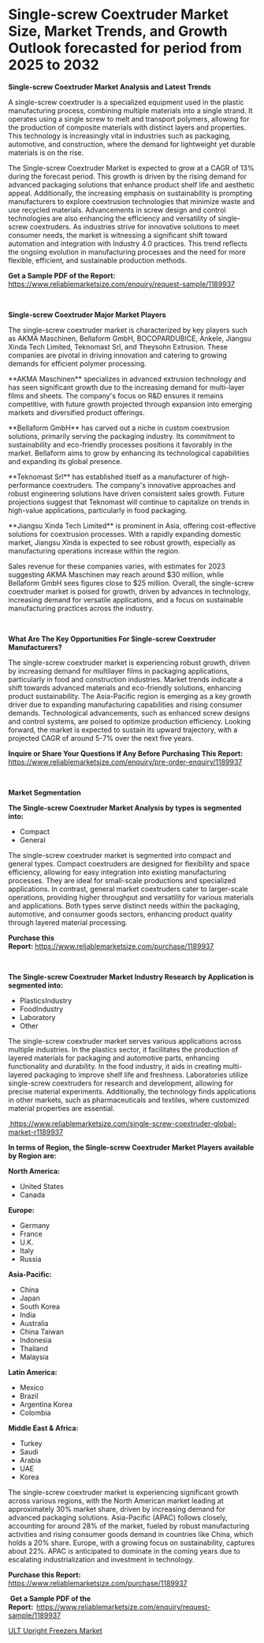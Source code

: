 <p><h1>Single-screw Coextruder Market Size, Market Trends, and Growth Outlook forecasted for period from 2025 to 2032</h1></p><p><strong>Single-screw Coextruder Market Analysis and Latest Trends</strong></p>
<p><p>A single-screw coextruder is a specialized equipment used in the plastic manufacturing process, combining multiple materials into a single strand. It operates using a single screw to melt and transport polymers, allowing for the production of composite materials with distinct layers and properties. This technology is increasingly vital in industries such as packaging, automotive, and construction, where the demand for lightweight yet durable materials is on the rise.</p><p>The Single-screw Coextruder Market is expected to grow at a CAGR of 13% during the forecast period. This growth is driven by the rising demand for advanced packaging solutions that enhance product shelf life and aesthetic appeal. Additionally, the increasing emphasis on sustainability is prompting manufacturers to explore coextrusion technologies that minimize waste and use recycled materials. Advancements in screw design and control technologies are also enhancing the efficiency and versatility of single-screw coextruders. As industries strive for innovative solutions to meet consumer needs, the market is witnessing a significant shift toward automation and integration with Industry 4.0 practices. This trend reflects the ongoing evolution in manufacturing processes and the need for more flexible, efficient, and sustainable production methods.</p></p>
<p><strong>Get a Sample PDF of the Report:&nbsp;</strong> <a href="https://www.reliablemarketsize.com/enquiry/request-sample/1189937?utm_campaign=3175&utm_medium=2&utm_source=Github&utm_content=ia&utm_term=30032025&utm_id=single-screw-coextruder">https://www.reliablemarketsize.com/enquiry/request-sample/1189937</a></p>
<p>&nbsp;</p>
<p><strong>Single-screw Coextruder Major Market Players</strong></p>
<p><p>The single-screw coextruder market is characterized by key players such as AKMA Maschinen, Bellaform GmbH, BOCOPARDUBICE, Ankele, Jiangsu Xinda Tech Limited, Teknomast Srl, and Theysohn Extrusion. These companies are pivotal in driving innovation and catering to growing demands for efficient polymer processing.</p><p>**AKMA Maschinen** specializes in advanced extrusion technology and has seen significant growth due to the increasing demand for multi-layer films and sheets. The company's focus on R&D ensures it remains competitive, with future growth projected through expansion into emerging markets and diversified product offerings.</p><p>**Bellaform GmbH** has carved out a niche in custom coextrusion solutions, primarily serving the packaging industry. Its commitment to sustainability and eco-friendly processes positions it favorably in the market. Bellaform aims to grow by enhancing its technological capabilities and expanding its global presence.</p><p>**Teknomast Srl** has established itself as a manufacturer of high-performance coextruders. The company's innovative approaches and robust engineering solutions have driven consistent sales growth. Future projections suggest that Teknomast will continue to capitalize on trends in high-value applications, particularly in food packaging.</p><p>**Jiangsu Xinda Tech Limited** is prominent in Asia, offering cost-effective solutions for coextrusion processes. With a rapidly expanding domestic market, Jiangsu Xinda is expected to see robust growth, especially as manufacturing operations increase within the region.</p><p>Sales revenue for these companies varies, with estimates for 2023 suggesting AKMA Maschinen may reach around $30 million, while Bellaform GmbH sees figures close to $25 million. Overall, the single-screw coextruder market is poised for growth, driven by advances in technology, increasing demand for versatile applications, and a focus on sustainable manufacturing practices across the industry.</p></p>
<p>&nbsp;</p>
<p><strong>What Are The Key Opportunities For Single-screw Coextruder Manufacturers?</strong></p>
<p><p>The single-screw coextruder market is experiencing robust growth, driven by increasing demand for multilayer films in packaging applications, particularly in food and construction industries. Market trends indicate a shift towards advanced materials and eco-friendly solutions, enhancing product sustainability. The Asia-Pacific region is emerging as a key growth driver due to expanding manufacturing capabilities and rising consumer demands. Technological advancements, such as enhanced screw designs and control systems, are poised to optimize production efficiency. Looking forward, the market is expected to sustain its upward trajectory, with a projected CAGR of around 5-7% over the next five years.</p></p>
<p><strong>Inquire or Share Your Questions If Any Before Purchasing This Report:</strong> <a href="https://www.reliablemarketsize.com/enquiry/pre-order-enquiry/1189937?utm_campaign=3175&utm_medium=2&utm_source=Github&utm_content=ia&utm_term=30032025&utm_id=single-screw-coextruder">https://www.reliablemarketsize.com/enquiry/pre-order-enquiry/1189937</a></p>
<p>&nbsp;</p>
<p><strong>Market Segmentation</strong></p>
<p><strong>The Single-screw Coextruder Market Analysis by types is segmented into:</strong></p>
<p><ul><li>Compact</li><li>General</li></ul></p>
<p><p>The single-screw coextruder market is segmented into compact and general types. Compact coextruders are designed for flexibility and space efficiency, allowing for easy integration into existing manufacturing processes. They are ideal for small-scale productions and specialized applications. In contrast, general market coextruders cater to larger-scale operations, providing higher throughput and versatility for various materials and applications. Both types serve distinct needs within the packaging, automotive, and consumer goods sectors, enhancing product quality through layered material processing.</p></p>
<p><strong>Purchase this Report:&nbsp;</strong><a href="https://www.reliablemarketsize.com/purchase/1189937?utm_campaign=3175&utm_medium=2&utm_source=Github&utm_content=ia&utm_term=30032025&utm_id=single-screw-coextruder">https://www.reliablemarketsize.com/purchase/1189937</a></p>
<p>&nbsp;</p>
<p><strong>The Single-screw Coextruder Market Industry Research by Application is segmented into:</strong></p>
<p><ul><li>PlasticsIndustry</li><li>FoodIndustry</li><li>Laboratory</li><li>Other</li></ul></p>
<p><p>The single-screw coextruder market serves various applications across multiple industries. In the plastics sector, it facilitates the production of layered materials for packaging and automotive parts, enhancing functionality and durability. In the food industry, it aids in creating multi-layered packaging to improve shelf life and freshness. Laboratories utilize single-screw coextruders for research and development, allowing for precise material experiments. Additionally, the technology finds applications in other markets, such as pharmaceuticals and textiles, where customized material properties are essential.</p></p>
<p><a href="https://www.reliablemarketsize.com/single-screw-coextruder-global-market-r1189937?utm_campaign=3175&utm_medium=2&utm_source=Github&utm_content=ia&utm_term=30032025&utm_id=single-screw-coextruder">&nbsp;https://www.reliablemarketsize.com/single-screw-coextruder-global-market-r1189937</a></p>
<p><strong>In terms of Region, the Single-screw Coextruder Market Players available by Region are:</strong></p>
<p>
    <p> <strong> North America: </strong>
        <ul>
            <li>United States</li>
            <li>Canada</li>
        </ul>
        </p> 
    <p> <strong> Europe: </strong>
        <ul>
            <li>Germany</li>
            <li>France</li>
            <li>U.K.</li>
            <li>Italy</li>
            <li>Russia</li>
        </ul>
        </p> 
    <p> <strong> Asia-Pacific: </strong>
        <ul>
            <li>China</li>
            <li>Japan</li>
            <li>South Korea</li>
            <li>India</li>
            <li>Australia</li>
            <li>China Taiwan</li>
            <li>Indonesia</li>
            <li>Thailand</li>
            <li>Malaysia</li>
        </ul>
        </p> 
    <p> <strong> Latin America: </strong>
        <ul>
            <li>Mexico</li>
            <li>Brazil</li>
            <li>Argentina Korea</li>
            <li>Colombia</li>
        </ul>
        </p> 
    <p> <strong> Middle East & Africa: </strong>
        <ul>
            <li>Turkey</li>
            <li>Saudi</li>
            <li>Arabia</li>
            <li>UAE</li>
            <li>Korea</li>
        </ul>
    </p>
    </p>
<p><p>The single-screw coextruder market is experiencing significant growth across various regions, with the North American market leading at approximately 30% market share, driven by increasing demand for advanced packaging solutions. Asia-Pacific (APAC) follows closely, accounting for around 28% of the market, fueled by robust manufacturing activities and rising consumer goods demand in countries like China, which holds a 20% share. Europe, with a growing focus on sustainability, captures about 22%. APAC is anticipated to dominate in the coming years due to escalating industrialization and investment in technology.</p></p>
<p><strong>Purchase this Report: </strong><a href="https://www.reliablemarketsize.com/purchase/1189937?utm_campaign=3175&utm_medium=2&utm_source=Github&utm_content=ia&utm_term=30032025&utm_id=single-screw-coextruder">https://www.reliablemarketsize.com/purchase/1189937</a></p>
<p>&nbsp;<strong>Get a Sample PDF of the Report:&nbsp;&nbsp;</strong><a href="https://www.reliablemarketsize.com/enquiry/request-sample/1189937?utm_campaign=3175&utm_medium=2&utm_source=Github&utm_content=ia&utm_term=30032025&utm_id=single-screw-coextruder">https://www.reliablemarketsize.com/enquiry/request-sample/1189937</a></p>
<p><strong></strong></p>
<p><p><a href="https://github.com/zurubting/Market-Research-Report-List-1/blob/main/ult-upright-freezers-market.md?utm_campaign=3175&utm_medium=2&utm_source=Github&utm_content=ia&utm_term=30032025&utm_id=single-screw-coextruder">ULT Upright Freezers Market</a></p></p>